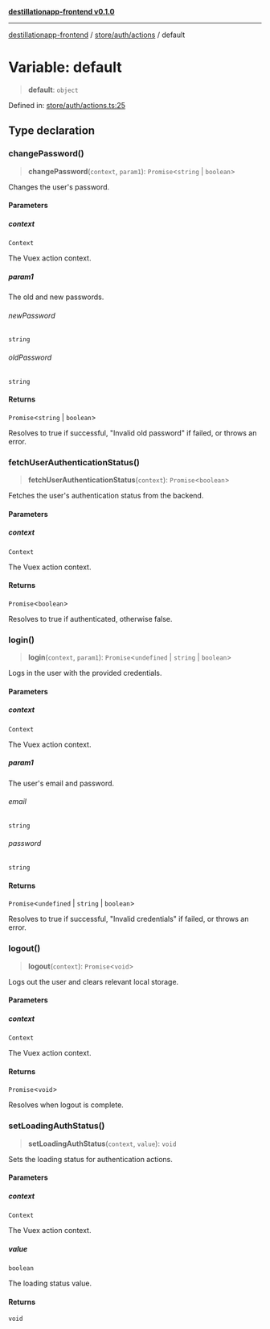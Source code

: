 [**destillationapp-frontend v0.1.0**](../../../../README.md)

***

[destillationapp-frontend](../../../../modules.md) / [store/auth/actions](../README.md) / default

# Variable: default

> **default**: `object`

Defined in: [store/auth/actions.ts:25](https://github.com/DestillApp/main/blob/be94b1d93681946bd573e84cd8381ba32cee62b9/frontend/src/store/auth/actions.ts#L25)

## Type declaration

### changePassword()

> **changePassword**(`context`, `param1`): `Promise`\<`string` \| `boolean`\>

Changes the user's password.

#### Parameters

##### context

`Context`

The Vuex action context.

##### param1

The old and new passwords.

###### newPassword

`string`

###### oldPassword

`string`

#### Returns

`Promise`\<`string` \| `boolean`\>

Resolves to true if successful, "Invalid old password" if failed, or throws an error.

### fetchUserAuthenticationStatus()

> **fetchUserAuthenticationStatus**(`context`): `Promise`\<`boolean`\>

Fetches the user's authentication status from the backend.

#### Parameters

##### context

`Context`

The Vuex action context.

#### Returns

`Promise`\<`boolean`\>

Resolves to true if authenticated, otherwise false.

### login()

> **login**(`context`, `param1`): `Promise`\<`undefined` \| `string` \| `boolean`\>

Logs in the user with the provided credentials.

#### Parameters

##### context

`Context`

The Vuex action context.

##### param1

The user's email and password.

###### email

`string`

###### password

`string`

#### Returns

`Promise`\<`undefined` \| `string` \| `boolean`\>

Resolves to true if successful, "Invalid credentials" if failed, or throws an error.

### logout()

> **logout**(`context`): `Promise`\<`void`\>

Logs out the user and clears relevant local storage.

#### Parameters

##### context

`Context`

The Vuex action context.

#### Returns

`Promise`\<`void`\>

Resolves when logout is complete.

### setLoadingAuthStatus()

> **setLoadingAuthStatus**(`context`, `value`): `void`

Sets the loading status for authentication actions.

#### Parameters

##### context

`Context`

The Vuex action context.

##### value

`boolean`

The loading status value.

#### Returns

`void`
